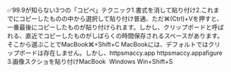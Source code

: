 ✅99.9が知らない3つの「コピペ」テクニック1.書式を消して貼り付け2.これまでにコピーしたものの中から選択して貼り付け普通、ただ⌘(Ctrl)+Vを押すと、一番最後にコピーしたものが貼り付けられます。しかし、クリップボードと呼ばれる、直近でコピーしたものがしばらくの時間保存されるスペースがあります。そこから選ぶことでMacBook⌘+Shift+C MacBookには、デフォルトではクリップボードは存在しません。しかし、httpsmaccy.app httpsmaccy.appafigure 3.画像スクショを貼り付けMacBook&nbsp; Windows Win+Shift+S
